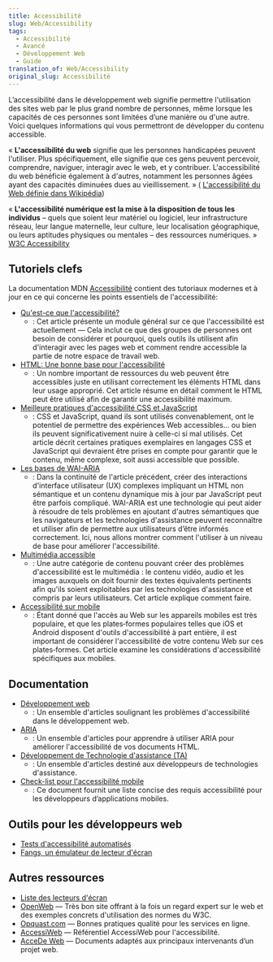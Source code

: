 ```yaml
---
title: Accessibilité
slug: Web/Accessibility
tags:
  - Accessibilité
  - Avancé
  - Développement Web
  - Guide
translation_of: Web/Accessibility
original_slug: Accessibilité
---
```


L’accessibilité dans le développement web signifie permettre l'utilisation des sites web par le plus grand nombre de personnes, même lorsque les capacités de ces personnes sont limitées d’une manière ou d'une autre. Voici quelques informations qui vous permettront de développer du contenu accessible.

«&nbsp;**L'accessibilité du web** signifie que les personnes handicapées peuvent l'utiliser. Plus spécifiquement, elle signifie que ces gens peuvent percevoir, comprendre, naviguer, interagir avec le web, et y contribuer. L'accessibilité du web bénéficie également à d'autres, notamment les personnes âgées ayant des capacités diminuées dues au vieillissement. » ( [L'accessibilité du Web définie dans Wikipédia](http://fr.wikipedia.org/wiki/Accessibilit%C3%A9_du_web))

«&nbsp;**L'accessibilité numérique est la mise à la disposition de tous les individus** – quels que soient leur matériel ou logiciel, leur infrastructure réseau, leur langue maternelle, leur culture, leur localisation géographique, ou leurs aptitudes physiques ou mentales – des ressources numériques. » [W3C Accessibility](http://www.w3.org/standards/webdesign/accessibility)

## Tutoriels clefs

La documentation MDN [Accessibilité](/fr/docs/Accessibilit%C3%A9) contient des tutoriaux modernes et à jour en ce qui concerne les points essentiels de l'accessibilité:

- [Qu'est-ce que l'accessibilité?](/fr/docs/Apprendre/a11y/What_is_accessibility)
  - : Cet article présente un module général sur ce que l'accessibilité est actuellement — Cela inclut ce que des groupes de personnes ont besoin de considérer et pourquoi, quels outils ils utilisent afin d'interagir avec les pages web et comment rendre accessible la partie de notre espace de travail web.
- [HTML: Une bonne base pour l'accessibilité](/fr/docs/Apprendre/a11y/HTML)
  - : Un nombre important de ressources du web peuvent être accessibles juste en utilisant correctement les éléments HTML dans leur usage approprié. Cet article résume en détail comment le HTML peut être utilisé afin de garantir une accessibilité maximum.
- [Meilleure pratiques d'accessibilité CSS et JavaScript](/fr/docs/Apprendre/a11y/CSS_and_JavaScript)
  - : CSS et JavaScript, quand ils sont utilisés convenablement, ont le potentiel de permettre des expériences Web accessibles… ou bien ils peuvent significativement nuire à celle-ci si mal utilisés. Cet article décrit certaines pratiques exemplaires en langages CSS et JavaScript qui devraient être prises en compte pour garantir que le contenu, même complexe, soit aussi accessible que possible.
- [Les bases de WAI-ARIA](/fr/docs/Apprendre/a11y/WAI-ARIA_basics)
  - : Dans la continuité de l'article précédent, créer des interactions d'interface utilisateur (UX) complexes impliquant un HTML non sémantique et un contenu dynamique mis à jour par JavaScript peut être parfois compliqué. WAI-ARIA est une technologie qui peut aider à résoudre de tels problèmes en ajoutant d'autres sémantiques que les navigateurs et les technologies d'assistance peuvent reconnaître et utiliser afin de permettre aux utilisateurs d’être informés correctement. Ici, nous allons montrer comment l'utiliser à un niveau de base pour améliorer l'accessibilité.
- [Multimédia accessible](/fr/docs/Apprendre/a11y/Multimedia)
  - : Une autre catégorie de contenu pouvant créer des problèmes d'accessibilité est le multimédia&nbsp;: le contenu vidéo, audio et les images auxquels on doit fournir des textes équivalents pertinents afin qu'ils soient exploitables par les technologies d'assistance et compris par leurs utilisateurs. Cet article explique comment faire.
- [Accessibilité sur mobile](/fr/docs/Apprendre/a11y/Mobile)
  - : Étant donné que l'accès au Web sur les appareils mobiles est très populaire, et que les plates‑formes populaires telles que iOS et Android disposent d'outils d'accessibilité à part entière, il est important de considérer l'accessibilité de votre contenu Web sur ces plates‑formes. Cet article examine les considérations d'accessibilité spécifiques aux mobiles.

## Documentation

- [Développement web](/fr/docs/Accessibilité/Développement_Web)
  - : Un ensemble d'articles soulignant les problèmes d'accessibilité dans le développement web.
- [ARIA](/fr/docs/Accessibilité/ARIA)
  - : Un ensemble d'articles pour apprendre à utiliser ARIA pour améliorer l'accessibilité de vos documents HTML.
- [Développement de Technologie d'assistance (TA)](/fr/docs/Accessibilité/Développement_TA)
  - : Un ensemble d'articles destiné aux développeurs de technologies d'assistance.
- [Check-list pour l'accessibilité mobile](/fr/docs/Accessibilité/Checklist_accessibilite_mobile)
  - : Ce document fournit une liste concise des requis accessibilité pour les développeurs d’applications mobiles.

## Outils pour les développeurs web

- [Tests d'accessibilité automatisés](http://www-archive.mozilla.org/quality/embed/plans/accessibility/nsIAccessibleTestPlan.html)
- [Fangs, un émulateur de lecteur d'écran](http://www.standards-schmandards.com/index.php?show/fangs)

## Autres ressources

- [Liste des lecteurs d'écran](https://support.mozilla.org/kb/accessibility-features-firefox-make-firefox-and-we)
- [OpenWeb](http://openweb.eu.org/) — Très bon site offrant à la fois un regard expert sur le web et des exemples concrets d'utilisation des normes du W3C.
- [Opquast.com](http://opquast.com/) — Bonnes pratiques qualité pour les services en ligne.
- [AccessiWeb](http://www.accessiweb.org/index.php/accessiweb_2.2_liste_generale.html) — Référentiel AccessiWeb pour l'accessibilité.
- [AcceDe Web](http://accede-web.com/fr/projet-accede-web/) — Documents adaptés aux principaux intervenants d’un projet web.
